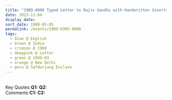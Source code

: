 ```yaml
---
title: "1989-0000 Typed Letter to Rajiv Gandhi with Handwritten Inserts Added by Śhrī Mātājī, 1 Safdarjung Enclave, New Delhi, India (other year 1988)"
date: 2023-11-04
display_date: 
sort_date: 1989-03-05
permalink: /events/1989-0305-0000
tags:
  - blue @ English
  - brown @ India
  - crimson @ 1989
  - deeppink @ Letter
  - green @ 1989-03
  - orange @ New Delhi
  - peru @ Safdarjung Enclave
---
```


<br>

<wave-list>
  <list-title color="DarkSeaGreen" width="55">Key Quotes</list-title>
  <list-item color="BlanchedAlmond" width="280"><b>Q1:</b> <i></i></list-item>
  <list-item color="Lavender" width="280"><b>Q2:</b> <i></i></list-item>
</wave-list>

<br>

<wave-list>
  <list-title color="DarkSeaGreen" width="55">Comments</list-title>
  <list-item color="BlanchedAlmond" width="280"><b>C1:</b> <i></i></list-item>
  <list-item color="Lavender" width="280"><b>C2:</b> <i></i></list-item>
</wave-list>